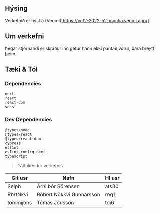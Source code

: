 ## Hýsing

Verkefnið er hýst á (Vercel)[https://vef2-2022-h2-mocha.vercel.app/]

## Um verkefni

Þegar stjórnandi er skráður inn getur hann ekki pantað vörur, bara breytt þeim. 

## Tæki & Tól

### Dependencies

```
next
react
react-dom
sass
```

### Dev Dependencies

```
@types/node
@types/react
@types/react-dom
cypress
eslint
eslint-config-next
typescript
```

> Þáttakendur verkefnis

| Git usr   | Nafn                     | HI usr |
| --------- | ------------------------ | ------ |
| Selph     | Árni Þór Sörensen        | ats30  |
| RbrtNkvi  | Róbert Nökkvi Gunnarsson | rng1   |
| tommijons | Tómas Jónsson            | toj6   |
